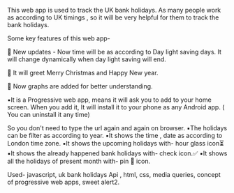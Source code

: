 
This web app is used to track the UK bank holidays.
As many people work as according to UK timings , so it will be very helpful for them to track the bank holidays.

Some key features of this web app-

🛑 New updates - Now time will be as according to Day light saving days. It will change dynamically when day light saving will end.

🛑 It will greet Merry Christmas and Happy New year. 

🛑 Now graphs are added for better understanding.

▪️It is a Progressive web app, means it will ask you to add to your home screen. When you add it, It will install it to your phone as any Android app. 
( You can uninstall it any time)

So you don't need to type the url again and again on browser.
▪️The holidays can be filter as according to year.
▪️It shows the time , date as according to London time zone.
▪️It shows the upcoming holidays with- hour glass icon⏳
▪️It shows the already happened bank holidays with- check icon.✅
▪️It shows all the holidays of present month with- pin 📍 icon.

Used- javascript, uk bank holidays Api , html, css, media queries, concept of progressive web apps, sweet alert2.
